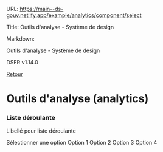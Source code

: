 URL:
https://main--ds-gouv.netlify.app/example/analytics/component/select

Title:
Outils d'analyse - Système de design

Markdown:

Outils d'analyse - Système de design


DSFR v1.14.0


[Retour](../)


# Outils d'analyse (analytics)


### Liste déroulante


Libellé pour liste déroulante


Sélectionner une option
Option 1
Option 2
Option 3
Option 4
